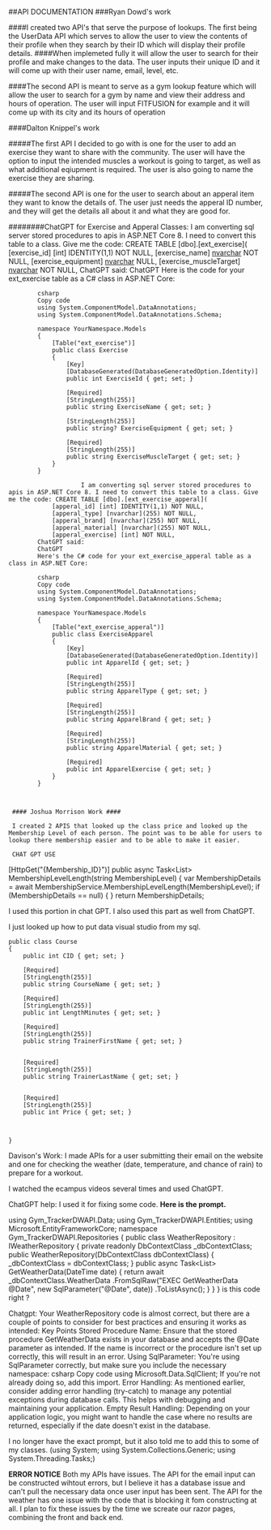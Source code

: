 ##API DOCUMENTATION
###Ryan Dowd's work

####I created two API's that serve the purpose of lookups. The first being the UserData API which serves to allow the user to view the contents of their profile when they search by their ID which will display their profile details. 
####When implemeted fully it will allow the user to search for their profile and make changes to the data. The user inputs their unique ID and it will come up with their user name, email, level, etc.

####The second API is meant to serve as a gym lookup feature which will allow the user to search for a gym by name and view their address and hours of operation. The user will input FITFUSION for example and it will come up with its city and its hours of operation

####Dalton Knippel's work

#####The first API I decided to go with is one for the user to add an exercise they want to share with the community. The user will have the option to input the intended muscles a workout is going to target, as well as what additional eqiupment is required.
The user is also going to name the exercise they are sharing. 

#####The second API is one for the user to search about an apperal item they want to know the details of. The user just needs the apperal ID number, and they will get the details all about it  and what they are good for. 


########ChatGPT for Exercise and Apperal Classes:
               I am converting sql server stored procedures to apis in ASP.NET Core 8. I need to convert this table to a class. Give me the code: CREATE TABLE [dbo].[ext_exercise](
	            [exercise_id] [int] IDENTITY(1,1) NOT NULL,
	            [exercise_name] [nvarchar](255) NOT NULL,
	            [exercise_equipment] [nvarchar](255) NULL,
	            [exercise_muscleTarget] [nvarchar](255) NOT NULL,
            ChatGPT said:
            ChatGPT
            Here is the code for your ext_exercise table as a C# class in ASP.NET Core:

            csharp
            Copy code
            using System.ComponentModel.DataAnnotations;
            using System.ComponentModel.DataAnnotations.Schema;

            namespace YourNamespace.Models
            {
                [Table("ext_exercise")]
                public class Exercise
                {
                    [Key]
                    [DatabaseGenerated(DatabaseGeneratedOption.Identity)]
                    public int ExerciseId { get; set; }

                    [Required]
                    [StringLength(255)]
                    public string ExerciseName { get; set; }

                    [StringLength(255)]
                    public string? ExerciseEquipment { get; set; }

                    [Required]
                    [StringLength(255)]
                    public string ExerciseMuscleTarget { get; set; }
                }
            }

                        I am converting sql server stored procedures to apis in ASP.NET Core 8. I need to convert this table to a class. Give me the code: CREATE TABLE [dbo].[ext_exercise_apperal]( 
	            [apperal_id] [int] IDENTITY(1,1) NOT NULL,
	            [apperal_type] [nvarchar](255) NOT NULL,
	            [apperal_brand] [nvarchar](255) NOT NULL,
	            [apperal_material] [nvarchar](255) NOT NULL,
	            [apperal_exercise] [int] NOT NULL,
            ChatGPT said:
            ChatGPT
            Here's the C# code for your ext_exercise_apperal table as a class in ASP.NET Core:

            csharp
            Copy code
            using System.ComponentModel.DataAnnotations;
            using System.ComponentModel.DataAnnotations.Schema;

            namespace YourNamespace.Models
            {
                [Table("ext_exercise_apperal")]
                public class ExerciseApparel
                {
                    [Key]
                    [DatabaseGenerated(DatabaseGeneratedOption.Identity)]
                    public int ApparelId { get; set; }

                    [Required]
                    [StringLength(255)]
                    public string ApparelType { get; set; }

                    [Required]
                    [StringLength(255)]
                    public string ApparelBrand { get; set; }

                    [Required]
                    [StringLength(255)]
                    public string ApparelMaterial { get; set; }

                    [Required]
                    public int ApparelExercise { get; set; }
                }
            }



     #### Joshua Morrison Work ####

     I created 2 APIS that looked up the class price and looked up the Membership Level of each person. The point was to be able for users to lookup there membership easier and to be able to make it easier. 

     CHAT GPT USE 
[HttpGet("{Membership_ID}")]
        public async Task<List<Membership>> MembershipLevelLength(string MembershipLevel)
        {
            var MembershipDetails = await MembershipService.MembershipLevelLength(MembershipLevel);
            if (MembershipDetails == null)
            {
            }
            return MembershipDetails;

I used this portion in chat GPT. I also used this part as well from ChatGPT.

I just looked up how to put data visual studio from my sql. 

    public class Course
    {
        public int CID { get; set; }

        [Required]
        [StringLength(255)]
        public string CourseName { get; set; }

        [Required]
        [StringLength(255)]
        public int LengthMinutes { get; set; }

        [Required]
        [StringLength(255)]
        public string TrainerFirstName { get; set; }


        [Required]
        [StringLength(255)]
        public string TrainerLastName { get; set; }


        [Required]
        [StringLength(255)]
        public int Price { get; set; }



    }
Davison's Work: 
I made APIs for a user submitting their email on the website and one for checking the weather (date, temperature, and chance of rain) to prepare for a workout. 

I watched the ecampus videos several times and used ChatGPT. 


ChatGPT help:
I used it for fixing some code. 
**Here is the prompt.** 

using Gym_TrackerDWAPI.Data; using Gym_TrackerDWAPI.Entities; using Microsoft.EntityFrameworkCore; namespace Gym_TrackerDWAPI.Repositories { public class WeatherRepository : IWeatherRepository { private readonly DbContextClass _dbContextClass; public WeatherRepository(DbContextClass dbContextClass) { _dbContextClass = dbContextClass; } public async Task<List<WeatherData>> GetWeatherData(DateTime date) { return await _dbContextClass.WeatherData .FromSqlRaw("EXEC GetWeatherData @Date", new SqlParameter("@Date", date)) .ToListAsync(); } } } is this code right ?



Chatgpt:
Your WeatherRepository code is almost correct, but there are a couple of points to consider for best practices and ensuring it works as intended:
Key Points
Stored Procedure Name: Ensure that the stored procedure GetWeatherData exists in your database and accepts the @Date parameter as intended. If the name is incorrect or the procedure isn't set up correctly, this will result in an error.
Using SqlParameter: You're using SqlParameter correctly, but make sure you include the necessary namespace:
csharp
Copy code
using Microsoft.Data.SqlClient;
If you're not already doing so, add this import.
Error Handling: As mentioned earlier, consider adding error handling (try-catch) to manage any potential exceptions during database calls. This helps with debugging and maintaining your application.
Empty Result Handling: Depending on your application logic, you might want to handle the case where no results are returned, especially if the date doesn't exist in the database.


I no longer have the exact prompt, but it also told me to add this to some of my classes. 
(using System;
using System.Collections.Generic;
using System.Threading.Tasks;)

**ERROR NOTICE**
Both my APIs have issues. The API for the email input can be constructed wihtout errors, but I believe it has a database issue and can't pull the necessary data once user input has been sent. The API for the weather has one issue with the code that is blocking it fom constructing at all. I plan to fix these issues by the time we screate our razor pages, combining the front and back end. 









